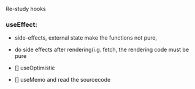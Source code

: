 Re-study hooks

### useEffect: 
- side-effects, external state make the functions not pure,
- do side effects after rendering(i.g. fetch, the rendering code must be pure


- [] useOptimistic
- [] useMemo and read the sourcecode
